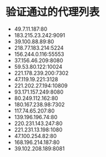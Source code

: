 # 验证通过的代理列表

 - 49.7.11.187:80
 - 183.215.23.242:9091
 - 39.100.88.89:80
 - 218.77.183.214:5224
 - 156.244.0.116:55553
 - 37.156.46.209:8080
 - 59.53.80.122:10024
 - 221.178.239.200:7302
 - 47.119.19.221:3128
 - 221.202.27.194:10809
 - 93.171.157.249:8080
 - 80.249.112.162:80
 - 180.167.238.98:7302
 - 117.74.65.207:80
 - 139.196.196.74:80
 - 220.231.143.247:80
 - 221.231.13.198:1080
 - 47.100.254.82:80
 - 168.196.214.187:80
 - 39.102.208.189:8081
